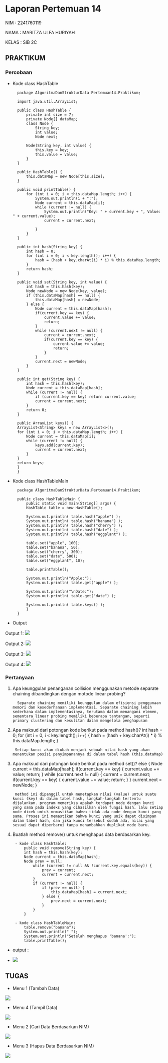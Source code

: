 # Laporan Pertemuan 14
NIM : 2241760119

NAMA : MARITZA ULFA HURIYAH

KELAS : SIB 2C

## PRAKTIKUM
### Percobaan
- Kode class HashTable

        package AlgoritmaDanStrukturData Pertemuan14.Praktikum;

        import java.util.ArrayList;

        public class HashTable {
            private int size = 7;
            private Node[] dataMap;
            class Node {
                String key;
                int value;
                Node next;
                
            Node(String key, int value) {
                this.key = key;
                this.value = value;
            }
        }

        public HashTable() {
            this.dataMap = new Node[this.size];
        }

        public void printTable() {
            for (int i = 0; i < this.dataMap.length; i++) {
                System.out.println(i + ":");
                Node current = this.dataMap[i];
                while (current != null) {
                    System.out.println("Key: " + current.key + ", Value: " + current.value);
                    current = current.next;
                    
                }
            }
        }

        public int hash(String key) {
            int hash = 0;
            for (int i = 0; i < key.length(); i++) {
                hash = (hash + key.charAt(i) * i) % this.dataMap.length;
            }
            return hash;
        }

        public void set(String key, int value) {
            int hash = this.hash(key);
            Node newNode = new Node(key, value);
            if (this.dataMap[hash] == null) {
                this.dataMap[hash] = newNode;
            } else {
                Node current = this.dataMap[hash];
                if(current.key == key) {
                    current.value += value;
                    return;
                }
                while (current.next != null) {
                    current = current.next;
                    if(current.key == key) {
                        current.value += value;
                        return;
                    }
                }
                current.next = newNode;
            }
        }

        public int get(String key) {
            int hash = this.hash(key);
            Node current = this.dataMap[hash];
            while (current != null) {
                if (current.key == key) return current.value;
                current = current.next;
            }
            return 0;
        }

        public ArrayList keys() {
        ArrayList<String> keys = new ArrayList<>();
        for (int i = 0; i < this.dataMap.length; i++) {
            Node current = this.dataMap[i];
            while (current != null) {
                keys.add(current.key);
                current = current.next;
            }
        }
        return keys;
        }
        }


- Kode class HashTableMain

        package AlgoritmaDanStrukturData.Pertemuan14.Praktikum;

        public class HashTableMain {
            public static void main(String[] args) {
            HashTable table = new HashTable();

            System.out.println( table.hash("apple") );
            System.out.println( table.hash("banana") );
            System.out.println( table.hash("cherry") );
            System.out.println( table.hash("date") );
            System.out.println( table.hash("eggplant") );

            table.set("apple", 100);
            table.set("banana", 50);
            table.set("cherry", 300);
            table.set("date", 500);
            table.set("eggplant", 10);

            table.printTable();

            System.out.println("Apple:");
            System.out.println( table.get("apple") );

            System.out.println("\nDate:");
            System.out.println( table.get("date") );

            System.out.println( table.keys() );
            }   
        }

- Output

Output 1:
<img src = "1.png">

Output 2: 
<img src = "2.png">

Output 3:
<img src = "3.png">

Output 4:
<img src = "4.png">



### Pertanyaan
1. Apa keunggulan penanganan collision menggunakan metode separate chaining dibandingkan dengan motode linear probing?
    
         Separate chaining memiliki keunggulan dalam efisiensi penggunaan memori dan kesederhanaan implementasi. Separate chaining lebih sederhana dalam implementasinya, terutama dalam menangani elemen, sementara linear probing memiliki beberapa tantangan, seperti primary clustering dan kesulitan dalam mengelola penghapusan

2. Apa maksud dari potongan kode berikut pada method hash()?
int hash = 0;
for (int i = 0; i < key.length(); i++) {
    hash = (hash + key.charAt(i) * i) % this.dataMap.length;
}

        Setiap kunci akan diubah menjadi sebuah nilai hash yang akan menentukan posisi penyimpanannya di dalam tabel hash (this.dataMap)

3. Apa maksud dari potongan kode berikut pada method set()?
else {
    Node current = this.dataMap[hash];
    if(current.key == key) {
        current.value += value;
        return;
    }
    while (current.next != null) {
        current = current.next;
        if(current.key == key) {
            current.value += value;
            return;
        }
    }
    current.next = newNode;
}

        method ini dipanggil untuk menetapkan nilai (value) untuk suatu kunci (key) di dalam tabel hash, langkah-langkah tertentu dijalankan. program memeriksa apakah terdapat node dengan kunci yang sama pada indeks yang dihasilkan oleh fungsi hash. lalu setiap node dicek untuk memastikan bahwa tidak ada node dengan kunci yang sama. Proses ini memastikan bahwa kunci yang unik dapat disimpan dalam tabel hash, dan jika kunci tersebut sudah ada, nilai yang sesuai dapat diperbarui tanpa menambahkan duplikat node baru.

4. Buatlah method remove() untuk menghapus data berdasarkan key.

        - kode class HashTable:
            public void remove(String key) {
            int hash = this.hash(key);
            Node current = this.dataMap[hash];
            Node prev = null;  
                while (current != null && !current.key.equals(key)) {
                    prev = current;
                    current = current.next;
                }    
                if (current != null) {
                    if (prev == null) {
                        this.dataMap[hash] = current.next;
                    } else {
                        prev.next = current.next;
                    }
                }
            }

        - kode class HashTableMain:
            table.remove("banana");
            System.out.println(" ");
            System.out.println("Setelah menghapus 'banana':");
            table.printTable();

- output :

- <img src = "p1.png">


## TUGAS
- Menu 1 (Tambah Data)

<img src = "t1.png">

- Menu 4 (Tampil Data)
<img src = "t2.png">


- Menu 2 (Cari Data Berdasarkan NIM)
<img src = "t3.png">


- Menu 3 (Hapus Data Berdasarkan NIM)
<img src = "t4.png">

